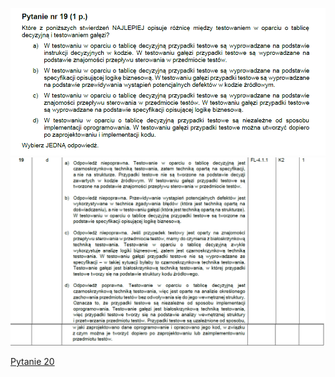 ![img.png](../Pytania/screeny/img_18.png)
![img.png](screeny/img_18.png)

[Pytanie 20](../Pytania/Pyt_20.md)